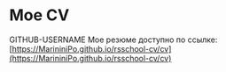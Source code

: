 # Мое CV
GITHUB-USERNAME
Мое резюме доступно по ссылке: [https://MarininiPo.github.io/rsschool-cv/cv](https://MarininiPo.github.io/rsschool-cv/cv)
